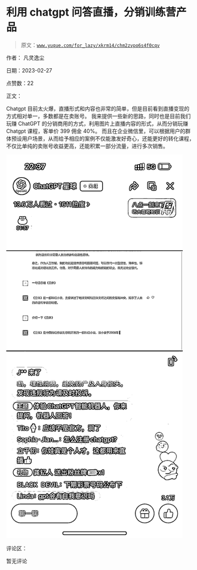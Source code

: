 # 利用 chatgpt 问答直播，分销训练营产品

> 原文：[`www.yuque.com/for_lazy/xkrm14/chm2zvpo6s4f0cqv`](https://www.yuque.com/for_lazy/xkrm14/chm2zvpo6s4f0cqv)

作者： 凡灵逸尘 

日期：2023-02-27 

点赞数：22 

正文： 

Chatgpt 目前太火爆，直播形式和内容也非常的简单，但是目前看到直播变现的方式相对单一，多数都是在卖账号。 我来提供一些新的思路，同时也是目前我们玩赚 ChatGPT 的分销商用的方式，利用图片上直播内容的形式，从而分销玩赚 Chatgpt 课程，客单价 399 佣金 40%。 而且在企业微信里，可以根据用户的群体预设用户场景，从而给予相应的案例不仅能激发好奇心，还能更好的转化课程，不仅比单纯的卖账号收益更高，还能积累一部分流量，进行多次销售。 

![](img/fe494a9a67f9b8f4743701599c947b86.png)  

评论区： 

暂无评论 


